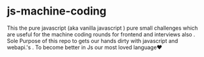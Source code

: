 # js-machine-coding
This the pure javascript (aka vanilla javascript ) pure small challenges which are useful for the machine coding rounds for frontend and interviews also . Sole Purpose of this repo to gets our hands dirty with javascript and webapi.'s . To become better in Js our most loved language❤️
